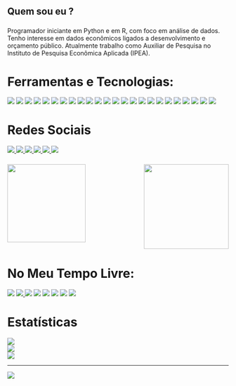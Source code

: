 <h2 align="left">Quem sou eu ?</h2>

###

<p align="left">Programador iniciante em Python e em R, com foco em análise de dados. Tenho interesse em dados econômicos ligados a desenvolvimento e orçamento público. Atualmente trabalho como Auxiliar de Pesquisa no Instituto de Pesquisa Econômica Aplicada (IPEA). </p>

###

# Ferramentas e Tecnologias:
<div align="left">
  <img src="https://img.shields.io/badge/Python-FFD43B?style=for-the-badge&logo=python&logoColor=blue" />
  <img src="https://img.shields.io/badge/Jupyter-F37626.svg?&style=for-the-badge&logo=Jupyter&logoColor=white"/>
  <img src="https://img.shields.io/badge/Numpy-4F0599?style=for-the-badge&logo=numpy&logoColor=white" />
  <img src="https://img.shields.io/badge/Pandas-2C2D72?style=for-the-badge&logo=pandas&logoColor=white" />
  <img src="https://img.shields.io/badge/SciPy-654FF0?style=for-the-badge&logo=SciPy&logoColor=white" />	
  <img src="https://img.shields.io/badge/Plotly-239120?style=for-the-badge&logo=plotly&logoColor=white" />	
  <img src="https://img.shields.io/badge/scikit_learn-F7931E?style=for-the-badge&logo=scikit-learn&logoColor=white" />
  <img src="https://img.shields.io/badge/R-276DC3?style=for-the-badge&logo=r&logoColor=whiteg"/>
  <img src="https://img.shields.io/badge/PyCharm-000000.svg?&style=for-the-badge&logo=PyCharm&logoColor=white"/>
  <img src="https://img.shields.io/badge/RStudio-75AADB?style=for-the-badge&logo=RStudio&logoColor=white"/>
  <img src="https://img.shields.io/badge/Spyder%20Ide-FF0000?style=for-the-badge&logo=spyder%20ide&logoColor=white"/>
  <img src="https://img.shields.io/badge/Colab-F9AB00?style=for-the-badge&logo=googlecolab&color=525252"/>
  <img src="https://img.shields.io/badge/VSCode-0078D4?style=for-the-badge&logo=visual%20studio%20code&logoColor=white"/>
  <img src="https://img.shields.io/badge/conda-342B029.svg?&style=for-the-badge&logo=anaconda&logoColor=white"/>
  <img src="https://img.shields.io/badge/Figma-F24E1E?style=for-the-badge&logo=figma&logoColor=white" />
  <img src="https://img.shields.io/badge/LaTeX-47A141?style=for-the-badge&logo=LaTeX&logoColor=white" />
  <img src="https://img.shields.io/badge/Overleaf-47A141?style=for-the-badge&logo=Overleaf&logoColor=white" />
  <img src="https://img.shields.io/badge/Microsoft_Word-2B579A?style=for-the-badge&logo=microsoft-word&logoColor=white"/>
  <img src="https://img.shields.io/badge/Microsoft_Excel-217346?style=for-the-badge&logo=microsoft-excel&logoColor=white" />
  <img src="https://img.shields.io/badge/Microsoft_PowerPoint-B7472A?style=for-the-badge&logo=microsoft-powerpoint&logoColor=white" />
  <img src="https://img.shields.io/badge/PowerBI-F2C811?style=for-the-badge&logo=Power%20BI&logoColor=white" />
  <img src ="https://img.shields.io/static/v1?style=for-the-badge&message=Tidyverse&color=1A162D&logo=Tidyverse&logoColor=FFFFFF&label="/>
  <img src ="https://img.shields.io/badge/Ubuntu-E95420?style=for-the-badge&logo=ubuntu&logoColor=white"/>
  <img src ="https://img.shields.io/badge/Linux-FCC624?style=for-the-badge&logo=linux&logoColor=black"/>
</div>

###
# Redes Sociais

<div align="left">
  <a href="mailto:luizmario_andrade@outlook.com" target="_blank">
    <img src="https://img.shields.io/badge/Microsoft_Outlook-0078D4?style=for-the-badge&logo=microsoft-outlook&logoColor=white"/>
  </a>
  <a href="mailto:luizmandradegomes@gmail.com" target="_blank">
    <img src="https://img.shields.io/static/v1?message=Gmail&logo=gmail&label=&color=D14836&logoColor=white&labelColor=&style=for-the-badge"/>
  </a>
  <a href="https://www.linkedin.com/in/luiz-m%C3%A1rio-andrade-b277b5144/" target="_blank">
    <img src="https://img.shields.io/static/v1?message=LinkedIn&logo=linkedin&label=&color=0077B5&logoColor=white&labelColor=&style=for-the-badge"/>
  </a>
  <a href="https://linktr.ee/luizmario_ags" target="_blank">
    <img src="https://img.shields.io/static/v1?message=Linktree&logo=linktree&label=&color=1de9b6&logoColor=white&labelColor=&style=for-the-badge"/>
  </a>
  </a>
  <a href="https://luizmarioags.medium.com/" target="_blank">
    <img src="https://img.shields.io/badge/Medium-12100E?style=for-the-badge&logo=medium&logoColor=white"/>
  </a>
    </a>
  <a href="https://twitter.com/luiz_marioags" target="_blank">
    <img src="https://img.shields.io/badge/Twitter-1DA1F2?style=for-the-badge&logo=twitter&logoColor=white"/>
  </a>
</div>

###

<img align="right" height="193" src="https://media.giphy.com/media/ZB8UYjVQ4l5tiibWU8/giphy.gif"  />

###

<img align="left" height="178" src="https://media.giphy.com/media/0PGRULp2dgWUOoGhyW/giphy.gif"  />

###

<br clear="both">

# No Meu Tempo Livre:
<div align="left">
    <img src="https://img.shields.io/badge/Netflix-E50914?style=for-the-badge&logo=netflix&logoColor=white"/>
  </a>
  <a href="https://open.spotify.com/user/gai4jeelcd162f9l4ubdyja6b?si=6d73ea887689479c" target="_blank">
    <img src="https://img.shields.io/badge/Spotify-1ED760?&style=for-the-badge&logo=spotify&logoColor=white"/>
  </a>
  <img src="https://img.shields.io/badge/Amazon%20Prime-0F79AF?style=for-the-badge&logo=amazonprime&logoColor=white"/>
  <img src="https://img.shields.io/badge/YouTube-FF0000?style=for-the-badge&logo=youtube&logoColor=white"/>
  <img src="https://img.shields.io/badge/Apple%20TV-000000?style=for-the-badge&logo=Apple%20TV&logoColor=white"/>
  <img src="https://img.shields.io/badge/HBO-4F0599?style=for-the-badge&logo=HBO&logoColor=white"/>
  <img src="https://img.shields.io/static/v1?style=for-the-badge&message=MUBI&color=005AF0&logo=MUBI&logoColor=FFFFFF&label="/>
    </a>
  <a href="https://www.discogs.com/pt_BR/user/luiz_marioags/collection" target="_blank">
<img src="https://img.shields.io/badge/-Discogs-333333?style=flat&logo=discogs&logoColor=white"/>
  </a>
</div>

# Estatísticas

![](https://github-readme-stats.vercel.app/api?username=luizmarioags&theme=radical&hide_border=false&include_all_commits=true&count_private=false)<br/>
![](https://github-readme-streak-stats.herokuapp.com/?user=luizmarioags&theme=radical&hide_border=false)<br/>
![](https://github-readme-stats.vercel.app/api/top-langs/?username=luizmarioags&theme=radical&hide_border=false&include_all_commits=true&count_private=false&layout=compact)

---
[![](https://visitcount.itsvg.in/api?id=luizmarioags&icon=0&color=0)](https://visitcount.itsvg.in)
###

###
